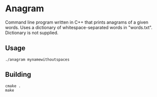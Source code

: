 # Anagram

Command line program written in C++ that prints anagrams of a given words. Uses a dictionary of whitespace-separated words in "words.txt". Dictionary is not supplied.

## Usage

    ./anagram mynamewithoutspaces

## Building

    cmake .
    make
